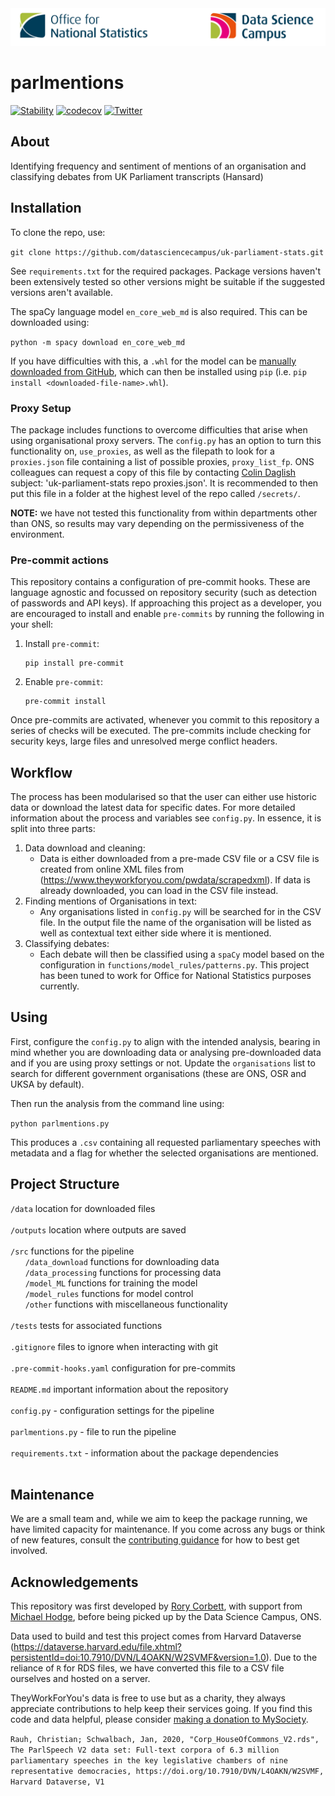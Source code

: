 <img src="https://github.com/datasciencecampus/awesome-campus/blob/master/ons_dsc_logo.png">

# parlmentions
[![Stability](https://img.shields.io/badge/stability-experimental-orange.svg)](https://github.com/mkenney/software-guides/blob/master/STABILITY-BADGES.md#experimental)
[![codecov](https://codecov.io/gh/datasciencecampus/uk-parliament-stats/branch/main/graph/badge.svg?token=N8f9f7nbOs)](https://codecov.io/gh/datasciencecampus/uk-parliament-stats)
[![Twitter](https://img.shields.io/twitter/url?label=Follow%20%40DataSciCampus&style=social&url=https%3A%2F%2Ftwitter.com%2FDataSciCampus)](https://twitter.com/DataSciCampus)

## About
Identifying frequency and sentiment of mentions of an organisation and classifying debates from UK Parliament transcripts (Hansard)

## Installation

To clone the repo, use:

`git clone https://github.com/datasciencecampus/uk-parliament-stats.git`

See `requirements.txt` for the required packages. Package versions haven't been extensively tested so other versions might be suitable if the suggested versions aren't available.

The spaCy language model `en_core_web_md` is also required. This can be downloaded using:

`python -m spacy download en_core_web_md`

If you have difficulties with this, a `.whl` for the model can be [manually downloaded from GitHub](https://github.com/explosion/spacy-models/releases/download/en_core_web_md-3.5.0/en_core_web_md-3.5.0-py3-none-any.whl), which can then be installed using `pip` (i.e. `pip install <downloaded-file-name>.whl`).

### Proxy Setup

The package includes functions to overcome difficulties that arise when using organisational proxy servers. The `config.py` has an option to turn this functionality on, `use_proxies`, as well as the filepath to look for a `proxies.json` file containing a list of possible proxies, `proxy_list_fp`. ONS colleagues can request a copy of this file by contacting [Colin Daglish](mailto:colin.daglish@ons.gov.uk) subject: 'uk-parliament-stats repo proxies.json'. It is recommended to then put this file in a folder at the highest level of the repo called `/secrets/`.

**NOTE:** we have not tested this functionality from within departments other than ONS, so results may vary depending on the permissiveness of the environment.

### Pre-commit actions
This repository contains a configuration of pre-commit hooks. These are language agnostic and focussed on repository security (such as detection of passwords and API keys). If approaching this project as a developer, you are encouraged to install and enable `pre-commits` by running the following in your shell:
   1. Install `pre-commit`:

      ```
      pip install pre-commit
      ```
   2. Enable `pre-commit`:

      ```
      pre-commit install
      ```
Once pre-commits are activated, whenever you commit to this repository a series of checks will be executed. The pre-commits include checking for security keys, large files and unresolved merge conflict headers.

## Workflow

The process has been modularised so that the user can either use historic data or download the latest data for specific dates. For more detailed information about the process and variables see `config.py`. In essence, it is split into three parts:

1. Data download and cleaning:
    - Data is either downloaded from a pre-made CSV file or a CSV file is created from online XML files from (https://www.theyworkforyou.com/pwdata/scrapedxml). If data is already downloaded, you can load in the CSV file instead.
2. Finding mentions of Organisations in text:
    - Any organisations listed in `config.py` will be searched for in the CSV file. In the output file the name of the organisation will be listed as well as contextual text either side where it is mentioned.
3. Classifying debates:
    - Each debate will then be classified using a `spaCy` model based on the configuration in `functions/model_rules/patterns.py`. This project has been tuned to work for Office for National Statistics purposes currently.

## Using

First, configure the `config.py` to align with the intended analysis, bearing in mind whether you are downloading data or analysing pre-downloaded data and if you are using proxy settings or not. Update the `organisations` list to search for different government organisations (these are ONS, OSR and UKSA by default).

Then run the analysis from the command line using:

`python parlmentions.py`

This produces a `.csv` containing all requested parliamentary speeches with metadata and a flag for whether the selected organisations are mentioned.

## Project Structure

`/data` location for downloaded files <br> <br>
`/outputs` location where outputs are saved <br> <br>
`/src` functions for the pipeline <br>
&nbsp; &nbsp; &nbsp; `/data_download` functions for downloading data <br>
&nbsp; &nbsp; &nbsp; `/data_processing` functions for processing data <br>
&nbsp; &nbsp; &nbsp; `/model_ML` functions for training the model <br>
&nbsp; &nbsp; &nbsp; `/model_rules` functions for model control <br>
&nbsp; &nbsp; &nbsp; `/other` functions with miscellaneous functionality <br> <br>
`/tests` tests for associated functions <br> <br>
`.gitignore` files to ignore when interacting with git <br> <br>
`.pre-commit-hooks.yaml` configuration for pre-commits <br> <br>
`README.md` important information about the repository <br> <br>
`config.py` - configuration settings for the pipeline<br> <br>
`parlmentions.py` - file to run the pipeline <br> <br>
`requirements.txt` - information about the package dependencies <br> <br>

## Maintenance

We are a small team and, while we aim to keep the package running, we have limited capacity for maintenance. If you come across any bugs or think of new features, consult the [contributing guidance](CONTRIBUTING.md) for how to best get involved.

## Acknowledgements

This repository was first developed by [Rory Corbett](https://github.com/rorycorbett), with support from [Michael Hodge](https://github.com/mshodge), before being picked up by the Data Science Campus, ONS.

Data used to build and test this project comes from Harvard Dataverse (https://dataverse.harvard.edu/file.xhtml?persistentId=doi:10.7910/DVN/L4OAKN/W2SVMF&version=1.0). Due to the reliance of `R` for RDS files, we have converted this file to a CSV file ourselves and hosted on a server.

TheyWorkForYou's data is free to use but as a charity, they always appreciate contributions to help keep their services going. If you find this code and data helpful, please consider [making a donation to MySociety](https://www.mysociety.org/donate/).

```Rauh, Christian; Schwalbach, Jan, 2020, "Corp_HouseOfCommons_V2.rds", The ParlSpeech V2 data set: Full-text corpora of 6.3 million parliamentary speeches in the key legislative chambers of nine representative democracies, https://doi.org/10.7910/DVN/L4OAKN/W2SVMF, Harvard Dataverse, V1```
